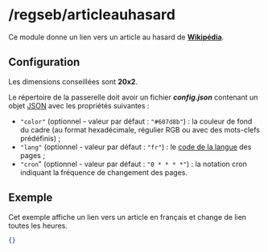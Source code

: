 # /regseb/articleauhasard

Ce module donne un lien vers un article au hasard de
**[Wikipédia](//fr.wikipedia.org/)**.

## Configuration

Les dimensions conseillées sont **20x2**.

Le répertoire de la passerelle doit avoir un fichier ***config.json***
contenant un objet [JSON](http://www.json.org "JavaScript Object Notation")
avec les propriétés suivantes :

- `"color"` (optionnel - valeur par défaut : `"#607d8b"`) : la couleur de fond
  du cadre (au format hexadécimale, régulier RGB ou avec des mots-clefs
  prédéfinis) ;
- `"lang"` (optionnel - valeur par défaut : `"fr"`) : le
  [code de la langue](//meta.wikimedia.org/wiki/List_of_Wikipedias/fr) des
  pages ;
- `"cron`" (optionnel - valeur par défaut : `"0 * * * *"`) : la notation cron
  indiquant la fréquence de changement des pages.

## Exemple

Cet exemple affiche un lien vers un article en français et change de lien
toutes les heures.

```JSON
{}
```
